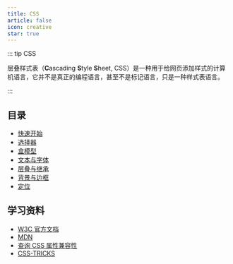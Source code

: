 ```yaml
---
title: CSS
article: false
icon: creative
star: true
---
```


::: tip CSS

层叠样式表（**C**ascading **S**tyle **S**heet, CSS）是一种用于给网页添加样式的计算机语言，它并不是真正的编程语言，甚至不是标记语言，只是一种样式表语言。

:::

## 目录

- [快速开始](001-quick-start.md)
- [选择器](002-selector.md)
- [盒模型](003-box-model.md)
- [文本与字体](004-text-font.md)
- [层叠与继承](005-cascade-inheritance.md)
- [背景与边框](006-background-border.md)
- [定位](007-position.md)

## 学习资料

- [W3C 官方文档](https://www.w3.org/TR/?tag=css)
- [MDN](https://developer.mozilla.org/zh-CN/docs/Web/CSS/Reference)
- [查询 CSS 属性兼容性](https://caniuse.com/)
- [CSS-TRICKS](https://css-tricks.com/)
